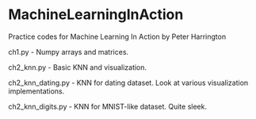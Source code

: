 # MachineLearningInAction
Practice codes for Machine Learning In Action by Peter Harrington

ch1.py - Numpy arrays and matrices.

ch2_knn.py - Basic KNN and visualization.

ch2_knn_dating.py - KNN for dating dataset. Look at various visualization implementations.

ch2_knn_digits.py - KNN for MNIST-like dataset. Quite sleek.
